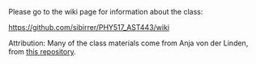 Please go to the wiki page for information about the class:

  https://github.com/sibirrer/PHY517_AST443/wiki


Attribution: Many of the class materials come from Anja von der Linden, from [this repository](https://github.com/anjavdl/PHY517_AST443).

